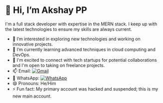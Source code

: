 # 👋 Hi, I’m Akshay PP

I'm a full stack developer with expertise in the MERN stack. I keep up with the latest technologies to ensure my skills are always current.

- 👀 I’m interested in exploring new technologies and working on innovative projects.
- 🌱 I’m currently learning advanced techniques in cloud computing and DevOps.
- 💞️ I'm excited to connect with tech startups for potential collaborations and I'm open to taking on freelance projects.
- 📫 Email: [![Gmail](https://img.shields.io/badge/-Gmail-red?style=flat-square&logo=gmail&logoColor=white)](mailto:akshayppx007@gmail.com)
- 📱 WhatsApp: [![WhatsApp](https://img.shields.io/badge/-WhatsApp-green?style=flat-square&logo=whatsapp&logoColor=white)](https://wa.me/+917012432648)
- 😄 Pronouns: He/Him
- ⚡ Fun fact: My primary account was hacked and suspended; this is my new main account.
